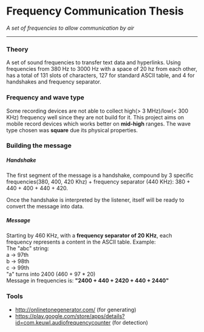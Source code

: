 # Frequency Communication Thesis
*A set of frequencies to allow communication by air*

---

### Theory
A set of sound frequencies to transfer text data and hyperlinks. Using frequencies from 380 Hz to 3000 Hz with a space of 20 hz from each other, has a total of 131 slots of characters, 127 for standard ASCII table, and 4 for handshakes and frequency separator. 

### Frequency and wave type
Some recording devices are not able to collect high(> 3 MHz)/low(< 300 KHz) frequency well since they are not build for it. This project aims on mobile record devices which works better on **mid-high** ranges. The wave type chosen was **square** due its physical properties.

### Building the message
##### Handshake
The first segment of the message is a handshake, compound by 3 specific frequencies(380, 400, 420 Khz) + frequency separator (440 KHz):
380 + 440 + 400 + 440 + 420.

Once the handshake is interpreted by the listener, itself will be ready to convert the message into data.

##### Message
Starting by 460 KHz, with a **frequency separator of 20 KHz**, each frequency represents a content in the ASCII table. Example:  
The "abc" string:  
a -> 97th  
b -> 98th  
c -> 99th  
"a" turns into 2400 (460 + 97 * 20)  
Message in frequencies is:
 **"2400 + 440 + 2420 + 440 + 2440"**
 
### Tools
* http://onlinetonegenerator.com/ (for generating)
* https://play.google.com/store/apps/details?id=com.keuwl.audiofrequencycounter (for detection)

